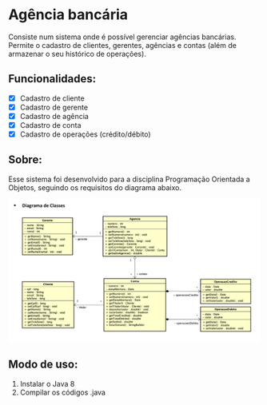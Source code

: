# Agência bancária

<p> Consiste num sistema onde é possível gerenciar agências bancárias. Permite o cadastro de clientes, gerentes, agências e contas (além de armazenar o seu histórico de operações). </p>

## Funcionalidades:

- [x] Cadastro de cliente
- [x] Cadastro de gerente
- [x] Cadastro de agência
- [x] Cadastro de conta
- [x] Cadastro de operações (crédito/débito)

## Sobre:
<p> Esse sistema foi desenvolvido para a disciplina Programação Orientada a Objetos, seguindo os requisitos do diagrama abaixo. </p>

<img src = "Diagrama_Modelo.png"/>

## Modo de uso:

1. Instalar o Java 8
2. Compilar os códigos .java
